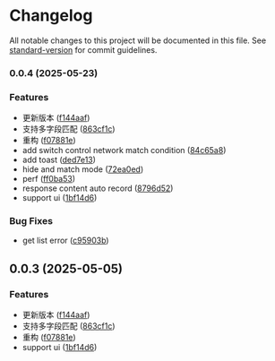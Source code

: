 # Changelog

All notable changes to this project will be documented in this file. See [standard-version](https://github.com/conventional-changelog/standard-version) for commit guidelines.

### 0.0.4 (2025-05-23)


### Features

* 更新版本 ([f144aaf](https://github.com/lyx-jay/whistle.interceptors/commit/f144aaf11f021050b9a4353f799a710cc40f6863))
* 支持多字段匹配 ([863cf1c](https://github.com/lyx-jay/whistle.interceptors/commit/863cf1cef5760a2d713e452b8add50a8e230ec0b))
* 重构 ([f07881e](https://github.com/lyx-jay/whistle.interceptors/commit/f07881e5ac98b5fb337261e3e683ce686916de02))
* add switch control network match condition ([84c65a8](https://github.com/lyx-jay/whistle.interceptors/commit/84c65a8528407d58bdc972ef7daeeea37953db21))
* add toast ([ded7e13](https://github.com/lyx-jay/whistle.interceptors/commit/ded7e1341e07f200dc8d75e14b0669d3cc21a292))
* hide and match mode ([72ea0ed](https://github.com/lyx-jay/whistle.interceptors/commit/72ea0edbe27a4e61bc63486fb6ec9537282c36f9))
* perf ([ff0ba53](https://github.com/lyx-jay/whistle.interceptors/commit/ff0ba534c7efb52779878a014d166c34ca64adba))
* response content auto record ([8796d52](https://github.com/lyx-jay/whistle.interceptors/commit/8796d52df2c74fe140a60523ccdcad5ddf27db93))
* support ui ([1bf14d6](https://github.com/lyx-jay/whistle.interceptors/commit/1bf14d6b08a55f55e2425f84160c61d00871a0fe))


### Bug Fixes

* get list error ([c95903b](https://github.com/lyx-jay/whistle.interceptors/commit/c95903b90195a6aa1227531e21d736df3a9516b1))

## 0.0.3 (2025-05-05)


### Features

* 更新版本 ([f144aaf](https://github.com/lyx-jay/whistle.interceptors/commit/f144aaf11f021050b9a4353f799a710cc40f6863))
* 支持多字段匹配 ([863cf1c](https://github.com/lyx-jay/whistle.interceptors/commit/863cf1cef5760a2d713e452b8add50a8e230ec0b))
* 重构 ([f07881e](https://github.com/lyx-jay/whistle.interceptors/commit/f07881e5ac98b5fb337261e3e683ce686916de02))
* support ui ([1bf14d6](https://github.com/lyx-jay/whistle.interceptors/commit/1bf14d6b08a55f55e2425f84160c61d00871a0fe))
